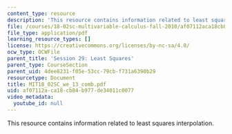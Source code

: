 ```yaml
---
content_type: resource
description: 'This resource contains information related to least squares interpolation. '
file: /courses/18-02sc-multivariable-calculus-fall-2010/af07112aca18cb84b977de34011c0077_MIT18_02SC_we_13_comb.pdf
file_type: application/pdf
learning_resource_types: []
license: https://creativecommons.org/licenses/by-nc-sa/4.0/
ocw_type: OCWFile
parent_title: 'Session 29: Least Squares'
parent_type: CourseSection
parent_uid: 4dee8231-f05e-53cc-79cb-f731a6390b29
resourcetype: Document
title: MIT18_02SC_we_13_comb.pdf
uid: af07112a-ca18-cb84-b977-de34011c0077
video_metadata:
  youtube_id: null
---
```

This resource contains information related to least squares interpolation. 